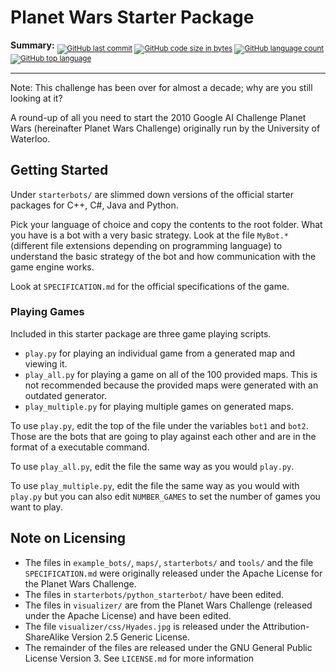 Planet Wars Starter Package
===========================

**Summary:** <sub>
[![GitHub last commit](https://img.shields.io/github/last-commit/steven-xia/planet-wars-starterpackage?logo=github)](https://github.com/steven-xia/planet-wars-starterpackage/commits/master)
[![GitHub code size in bytes](https://img.shields.io/github/repo-size/steven-xia/planet-wars-starterpackage?logo=github)](https://github.com/steven-xia/planet-wars-starterpackage)
[![GitHub language count](https://img.shields.io/github/languages/count/steven-xia/planet-wars-starterpackage?logo=github)](https://github.com/steven-xia/planet-wars-starterpackage)
[![GitHub top language](https://img.shields.io/github/languages/top/steven-xia/planet-wars-starterpackage?logo=java&logoColor=red)](https://github.com/steven-xia/planet-wars-starterpackage/search?l=java)
</sub>

***

Note: This challenge has been over for almost a decade; why are you still looking at it?

A round-up of all you need to start the 2010 Google AI Challenge Planet Wars (hereinafter Planet Wars Challenge) 
originally run by the University of Waterloo.

Getting Started
---------------

Under `starterbots/` are slimmed down versions of the official starter packages for C++, C#, Java and Python.

Pick your language of choice and copy the contents to the root folder.
What you have is a bot with a very basic strategy.
Look at the file `MyBot.*` (different file extensions depending on programming language) to understand the basic 
strategy of the bot and how communication with the game engine works.

Look at `SPECIFICATION.md` for the official specifications of the game.

### Playing Games

Included in this starter package are three game playing scripts.

*  `play.py` for playing an individual game from a generated map and viewing it.
*  `play_all.py` for playing a game on all of the 100 provided maps. This is 
    not recommended because the provided maps were generated with an outdated 
    generator.
*  `play_multiple.py` for playing multiple games on generated maps.

To use `play.py`, edit the top of the file under the variables `bot1` and `bot2`.
Those are the bots that are going to play against each other and are in the format of a executable command.

To use `play_all.py`, edit the file the same way as you would `play.py`.

To use `play_multiple.py`, edit the file the same way as you would with `play.py` but you can also edit `NUMBER_GAMES` 
to set the number of games you want to play.

Note on Licensing
-----------------

*   The files in `example_bots/`, `maps/`, `starterbots/` and `tools/` and the file `SPECIFICATION.md` were originally 
    released under the Apache License for the Planet Wars Challenge.
*   The files in `starterbots/python_starterbot/` have been edited.
*   The files in `visualizer/` are from the Planet Wars Challenge (released under the Apache License) and have been 
    edited.
*   The file `visualizer/css/Hyades.jpg` is released under the Attribution-ShareAlike Version 2.5 Generic License.
*   The remainder of the files are released under the GNU General Public License Version 3. See `LICENSE.md` for more 
    information
